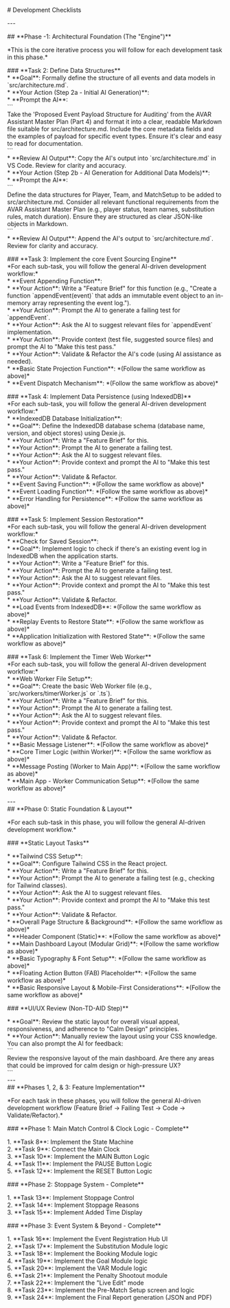 \# Development Checklists

\---

\#\# \*\*Phase \-1: Architectural Foundation (The "Engine")\*\*

\*This is the core iterative process you will follow for each development task in this phase.\*

\#\#\# \*\*Task 2: Define Data Structures\*\*  
\* \*\*Goal\*\*: Formally define the structure of all events and data models in \`src/architecture.md\`.  
\* \*\*Your Action (Step 2a \- Initial AI Generation)\*\*:  
    \* \*\*Prompt the AI\*\*:  
        \`\`\`  
        Take the 'Proposed Event Payload Structure for Auditing' from the AVAR Assistant Master Plan (Part 4\) and format it into a clear, readable Markdown file suitable for src/architecture.md. Include the core metadata fields and the examples of payload for specific event types. Ensure it's clear and easy to read for documentation.  
        \`\`\`  
    \* \*\*Review AI Output\*\*: Copy the AI's output into \`src/architecture.md\` in VS Code. Review for clarity and accuracy.  
\* \*\*Your Action (Step 2b \- AI Generation for Additional Data Models)\*\*:  
    \* \*\*Prompt the AI\*\*:  
        \`\`\`  
        Define the data structures for Player, Team, and MatchSetup to be added to src/architecture.md. Consider all relevant functional requirements from the AVAR Assistant Master Plan (e.g., player status, team names, substitution rules, match duration). Ensure they are structured as clear JSON-like objects in Markdown.  
        \`\`\`  
    \* \*\*Review AI Output\*\*: Append the AI's output to \`src/architecture.md\`. Review for clarity and accuracy.

\#\#\# \*\*Task 3: Implement the core Event Sourcing Engine\*\*  
\*For each sub-task, you will follow the general AI-driven development workflow:\*  
\* \*\*Event Appending Function\*\*:  
    \* \*\*Your Action\*\*: Write a "Feature Brief" for this function (e.g., "Create a function \`appendEvent(event)\` that adds an immutable event object to an in-memory array representing the event log.").  
    \* \*\*Your Action\*\*: Prompt the AI to generate a failing test for \`appendEvent\`.  
    \* \*\*Your Action\*\*: Ask the AI to suggest relevant files for \`appendEvent\` implementation.  
    \* \*\*Your Action\*\*: Provide context (test file, suggested source files) and prompt the AI to "Make this test pass."  
    \* \*\*Your Action\*\*: Validate & Refactor the AI's code (using AI assistance as needed).  
\* \*\*Basic State Projection Function\*\*: \*(Follow the same workflow as above)\*  
\* \*\*Event Dispatch Mechanism\*\*: \*(Follow the same workflow as above)\*

\#\#\# \*\*Task 4: Implement Data Persistence (using IndexedDB)\*\*  
\*For each sub-task, you will follow the general AI-driven development workflow:\*  
\* \*\*IndexedDB Database Initialization\*\*:  
    \* \*\*Goal\*\*: Define the IndexedDB database schema (database name, version, and object stores) using Dexie.js.  
    \* \*\*Your Action\*\*: Write a "Feature Brief" for this.  
    \* \*\*Your Action\*\*: Prompt the AI to generate a failing test.  
    \* \*\*Your Action\*\*: Ask the AI to suggest relevant files.  
    \* \*\*Your Action\*\*: Provide context and prompt the AI to "Make this test pass."  
    \* \*\*Your Action\*\*: Validate & Refactor.  
\* \*\*Event Saving Function\*\*: \*(Follow the same workflow as above)\*  
\* \*\*Event Loading Function\*\*: \*(Follow the same workflow as above)\*  
\* \*\*Error Handling for Persistence\*\*: \*(Follow the same workflow as above)\*

\#\#\# \*\*Task 5: Implement Session Restoration\*\*  
\*For each sub-task, you will follow the general AI-driven development workflow:\*  
\* \*\*Check for Saved Session\*\*:  
    \* \*\*Goal\*\*: Implement logic to check if there's an existing event log in IndexedDB when the application starts.  
    \* \*\*Your Action\*\*: Write a "Feature Brief" for this.  
    \* \*\*Your Action\*\*: Prompt the AI to generate a failing test.  
    \* \*\*Your Action\*\*: Ask the AI to suggest relevant files.  
    \* \*\*Your Action\*\*: Provide context and prompt the AI to "Make this test pass."  
    \* \*\*Your Action\*\*: Validate & Refactor.  
\* \*\*Load Events from IndexedDB\*\*: \*(Follow the same workflow as above)\*  
\* \*\*Replay Events to Restore State\*\*: \*(Follow the same workflow as above)\*  
\* \*\*Application Initialization with Restored State\*\*: \*(Follow the same workflow as above)\*

\#\#\# \*\*Task 6: Implement the Timer Web Worker\*\*  
\*For each sub-task, you will follow the general AI-driven development workflow:\*  
\* \*\*Web Worker File Setup\*\*:  
    \* \*\*Goal\*\*: Create the basic Web Worker file (e.g., \`src/workers/timerWorker.js\` or \`.ts\`).  
    \* \*\*Your Action\*\*: Write a "Feature Brief" for this.  
    \* \*\*Your Action\*\*: Prompt the AI to generate a failing test.  
    \* \*\*Your Action\*\*: Ask the AI to suggest relevant files.  
    \* \*\*Your Action\*\*: Provide context and prompt the AI to "Make this test pass."  
    \* \*\*Your Action\*\*: Validate & Refactor.  
\* \*\*Basic Message Listener\*\*: \*(Follow the same workflow as above)\*  
\* \*\*Core Timer Logic (within Worker)\*\*: \*(Follow the same workflow as above)\*  
\* \*\*Message Posting (Worker to Main App)\*\*: \*(Follow the same workflow as above)\*  
\* \*\*Main App \- Worker Communication Setup\*\*: \*(Follow the same workflow as above)\*

\---  
\#\# \*\*Phase 0: Static Foundation & Layout\*\*

\*For each sub-task in this phase, you will follow the general AI-driven development workflow.\*

\#\#\# \*\*Static Layout Tasks\*\*

\* \*\*Tailwind CSS Setup\*\*:  
    \* \*\*Goal\*\*: Configure Tailwind CSS in the React project.  
    \* \*\*Your Action\*\*: Write a "Feature Brief" for this.  
    \* \*\*Your Action\*\*: Prompt the AI to generate a failing test (e.g., checking for Tailwind classes).  
    \* \*\*Your Action\*\*: Ask the AI to suggest relevant files.  
    \* \*\*Your Action\*\*: Provide context and prompt the AI to "Make this test pass."  
    \* \*\*Your Action\*\*: Validate & Refactor.  
\* \*\*Overall Page Structure & Background\*\*: \*(Follow the same workflow as above)\*  
\* \*\*Header Component (Static)\*\*: \*(Follow the same workflow as above)\*  
\* \*\*Main Dashboard Layout (Modular Grid)\*\*: \*(Follow the same workflow as above)\*  
\* \*\*Basic Typography & Font Setup\*\*: \*(Follow the same workflow as above)\*  
\* \*\*Floating Action Button (FAB) Placeholder\*\*: \*(Follow the same workflow as above)\*  
\* \*\*Basic Responsive Layout & Mobile-First Considerations\*\*: \*(Follow the same workflow as above)\*

\#\#\# \*\*UI/UX Review (Non-TD-AID Step)\*\*

\* \*\*Goal\*\*: Review the static layout for overall visual appeal, responsiveness, and adherence to "Calm Design" principles.  
\* \*\*Your Action\*\*: Manually review the layout using your CSS knowledge. You can also prompt the AI for feedback:  
    \`\`\`  
    Review the responsive layout of the main dashboard. Are there any areas that could be improved for calm design or high-pressure UX?  
    \`\`\`  
\---  
\#\# \*\*Phases 1, 2, & 3: Feature Implementation\*\*

\*For each task in these phases, you will follow the general AI-driven development workflow (Feature Brief \-\> Failing Test \-\> Code \-\> Validate/Refactor).\*

\#\#\# \*\*Phase 1: Main Match Control & Clock Logic \- Complete\*\*

1\.  \*\*Task 8\*\*: Implement the State Machine  
2\.  \*\*Task 9\*\*: Connect the Main Clock  
3\.  \*\*Task 10\*\*: Implement the MAIN Button Logic  
4\.  \*\*Task 11\*\*: Implement the PAUSE Button Logic  
5\.  \*\*Task 12\*\*: Implement the RESET Button Logic

\#\#\# \*\*Phase 2: Stoppage System \- Complete\*\*

1\.  \*\*Task 13\*\*: Implement Stoppage Control  
2\.  \*\*Task 14\*\*: Implement Stoppage Reasons  
3\.  \*\*Task 15\*\*: Implement Added Time Display

\#\#\# \*\*Phase 3: Event System & Beyond \- Complete\*\*

1\.  \*\*Task 16\*\*: Implement the Event Registration Hub UI  
2\.  \*\*Task 17\*\*: Implement the Substitution Module logic  
3\.  \*\*Task 18\*\*: Implement the Booking Module logic  
4\.  \*\*Task 19\*\*: Implement the Goal Module logic  
5\.  \*\*Task 20\*\*: Implement the VAR Module logic  
6\.  \*\*Task 21\*\*: Implement the Penalty Shootout module  
7\.  \*\*Task 22\*\*: Implement the "Live Edit" mode  
8\.  \*\*Task 23\*\*: Implement the Pre-Match Setup screen and logic  
9\.  \*\*Task 24\*\*: Implement the Final Report generation (JSON and PDF)  
